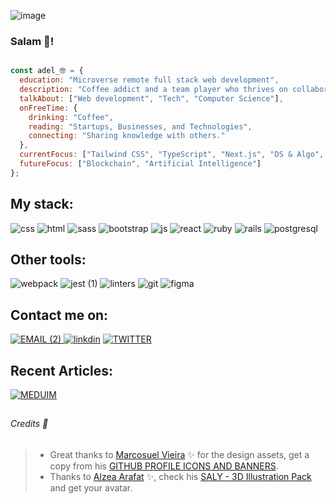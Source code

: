 ![image](https://user-images.githubusercontent.com/68030297/196045357-7257cf12-bf53-4359-8e26-047dea7e4ab9.png)

### Salam 👋!
```javascript

const adel_🤓 = {
  education: "Microverse remote full stack web development",
  description: "Coffee addict and a team player who thrives on collaboration and connecting with diverse individuals.",
  talkAbout: ["Web development", "Tech", "Computer Science"],
  onFreeTime: {
    drinking: "Coffee",
    reading: "Startups, Businesses, and Technologies",
    connecting: "Sharing knowledge with others."
  },
  currentFocus: ["Tailwind CSS", "TypeScript", "Next.js", "DS & Algo", "design patterns"],
  futureFocus: ["Blockchain", "Artificial Intelligence"]
};                                                                   

```

## My stack:
![css](https://user-images.githubusercontent.com/68030297/194180629-b2bd092e-8c71-4032-acfa-55f13b7a095a.svg)
![html](https://user-images.githubusercontent.com/68030297/194180578-90b4d94e-9004-402f-bbf4-d7ffbe18a75b.svg)
![sass](https://user-images.githubusercontent.com/68030297/194180718-eb434824-2303-4563-98d8-ebb9849d9977.svg)
![bootstrap](https://user-images.githubusercontent.com/68030297/194183348-9266099e-86c1-4d79-a305-63f25f9966e4.svg)
![js](https://user-images.githubusercontent.com/68030297/194180687-4530941e-f458-4ef1-8f4a-a79cb553326e.svg)
![react](https://user-images.githubusercontent.com/68030297/194183447-f54e4875-cefc-468d-bd4b-7e80283a3fe7.svg)
![ruby](https://user-images.githubusercontent.com/68030297/194183546-d428a684-f845-4a4d-95c2-d3f09d9287df.svg)
![rails](https://user-images.githubusercontent.com/68030297/194183560-55e87cce-26e1-4622-b7bd-3fd40df4e9b0.svg)
![postgresql](https://user-images.githubusercontent.com/68030297/226479542-52813116-2697-40e2-9c1a-91013b432747.svg)

## Other tools:
![webpack](https://user-images.githubusercontent.com/68030297/194184676-204a87c0-d772-4db4-a31c-dd0919fbdafc.svg)
![jest (1)](https://user-images.githubusercontent.com/68030297/194186897-1e66bc20-dad8-4718-9d61-836ffdcd1ffb.svg)
![linters](https://user-images.githubusercontent.com/68030297/194528378-32a50083-a458-4858-b05b-5f920f3fe231.svg)
![git](https://user-images.githubusercontent.com/68030297/194185175-79f1f018-cb39-40eb-9785-4e1bd30a626a.svg)
![figma](https://user-images.githubusercontent.com/68030297/194185102-b0aee2c0-1b49-43eb-90e3-509484041678.svg)



## Contact me on:
<a href="mailto:adeelguitoun@gmail.com">![EMAIL (2)](https://user-images.githubusercontent.com/68030297/194710587-78e1cc36-de48-4c31-832e-f08970c836be.svg)
</a>
[![linkdin](https://user-images.githubusercontent.com/68030297/194533472-feb45d0c-a777-4244-a453-0c7e73281137.svg)](https://www.linkedin.com/in/adelguitoun/)
[![TWITTER](https://user-images.githubusercontent.com/68030297/194710865-8ab92771-79ed-4ebd-b333-b0835ef346f3.svg)](https://twitter.com/GuitounAdel)

## Recent Articles:
[![MEDUIM](https://user-images.githubusercontent.com/68030297/226478922-5fb0be6c-e19c-470a-87a9-7e9ce113a8ff.png)](https://medium.com/@adeelguitoun)

## 

###### Credits 👏
> - Great thanks to [Marcosuel Vieira](https://github.com/lexmarcos) ✨ for the design assets, get a copy from his [GITHUB PROFILE ICONS AND BANNERS](https://www.figma.com/community/file/1070386597620428605).
> - Thanks to [Alzea Arafat](https://www.figma.com/@zea) ✨, check his [SALY - 3D Illustration Pack](https://www.figma.com/community/file/890095002328610853) and get your avatar.
